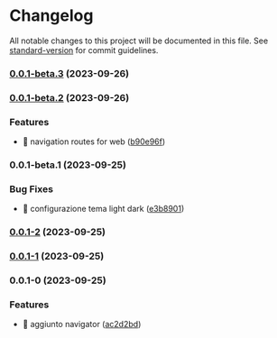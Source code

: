 # Changelog

All notable changes to this project will be documented in this file. See [standard-version](https://github.com/conventional-changelog/standard-version) for commit guidelines.

### [0.0.1-beta.3](https://github.com/tobesrl/SDKDownload/compare/v0.0.1-beta.2...v0.0.1-beta.3) (2023-09-26)

### [0.0.1-beta.2](https://github.com/tobesrl/SDKDownload/compare/v0.0.1-beta.1...v0.0.1-beta.2) (2023-09-26)


### Features

* :bug: navigation routes for web ([b90e96f](https://github.com/tobesrl/SDKDownload/commit/b90e96f830014acca24d6c127da25572d0da24fe))

### 0.0.1-beta.1 (2023-09-25)


### Bug Fixes

* :construction: configurazione tema light dark ([e3b8901](https://github.com/tobesrl/SDKDownload/commit/e3b89011506e8cae26f6ef5cc3f108e8f59b2b4d))

### [0.0.1-2](https://github.com/tobesrl/SDKDownload/compare/v0.0.1-1...v0.0.1-2) (2023-09-25)

### [0.0.1-1](https://github.com/tobesrl/SDKDownload/compare/v0.0.1-0...v0.0.1-1) (2023-09-25)

### 0.0.1-0 (2023-09-25)


### Features

* :construction: aggiunto navigator ([ac2d2bd](https://github.com/tobesrl/SDKDownload/commit/ac2d2bda305a5957590693383450a7f98c829810))
